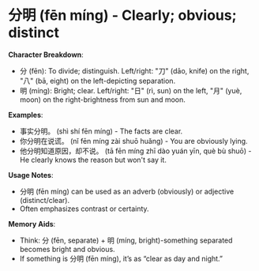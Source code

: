 # **分明 (fēn míng) - Clearly; obvious; distinct**

**Character Breakdown**:  
- 分 (fēn): To divide; distinguish. Left/right: "刀" (dāo, knife) on the right, "八" (bā, eight) on the left-depicting separation.  
- 明 (míng): Bright; clear. Left/right: "日" (rì, sun) on the left, "月" (yuè, moon) on the right-brightness from sun and moon.

**Examples**:  
- 事实分明。 (shì shí fēn míng) - The facts are clear.  
- 你分明在说谎。 (nǐ fēn míng zài shuō huǎng) - You are obviously lying.  
- 他分明知道原因，却不说。 (tā fēn míng zhī dào yuán yīn, què bù shuō) - He clearly knows the reason but won't say it.

**Usage Notes**:  
- 分明 (fēn míng) can be used as an adverb (obviously) or adjective (distinct/clear).  
- Often emphasizes contrast or certainty.

**Memory Aids**:  
- Think: 分 (fēn, separate) + 明 (míng, bright)-something separated becomes bright and obvious.  
- If something is 分明 (fēn míng), it’s as “clear as day and night.”